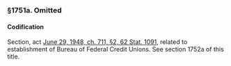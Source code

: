 ### §1751a. Omitted ###

#### Codification ####

Section, act [June 29, 1948, ch. 711, §2, 62 Stat. 1091](/statviewer.htm?volume=62&page=1091), related to establishment of Bureau of Federal Credit Unions. See section 1752a of this title.